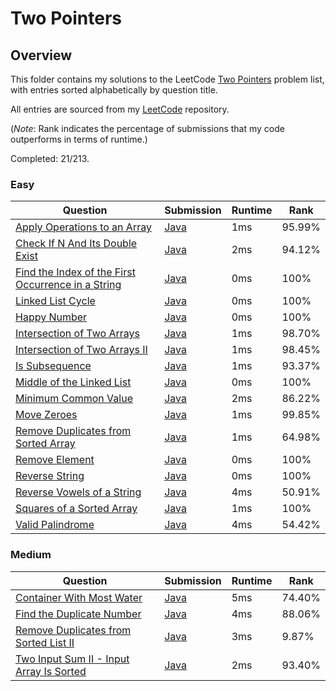 # Two Pointers

## Overview
This folder contains my solutions to the LeetCode [Two Pointers](https://leetcode.com/problem-list/two-pointers/) problem list,
with entries sorted alphabetically by question title.

All entries are sourced from my [LeetCode](https://github.com/shumarb/leetcode) repository.

(*Note*: Rank indicates the percentage of submissions that my code outperforms in terms of runtime.)

Completed: 21/213.
### Easy
| Question                                                                                                                                | Submission                                                                                                            | Runtime | Rank   |
|-----------------------------------------------------------------------------------------------------------------------------------------|-----------------------------------------------------------------------------------------------------------------------|---------|--------|
| [Apply Operations to an Array](https://leetcode.com/problems/apply-operations-to-an-array/description/)                                 | [Java](https://github.com/shumarb/leetcode/blob/main/submissions/java/ApplyOperationsToAnArray.java)                  | 1ms     | 95.99% |
| [Check If N And Its Double Exist](https://leetcode.com/problems/check-if-n-and-its-double-exist/description)                            | [Java](https://github.com/shumarb/leetcode/blob/main/submissions/java/CheckIfNAndItsDoubleExist.java)                 | 2ms     | 94.12% |
| [Find the Index of the First Occurrence in a String](https://leetcode.com/problems/find-the-index-of-the-first-occurrence-in-a-string/) | [Java](https://github.com/shumarb/leetcode/blob/main/submissions/java/FindTheIndexOfTheFirstOccurrenceInAString.java) | 0ms     | 100%   |
| [Linked List Cycle](https://leetcode.com/problems/linked-list-cycle/description/)                                                       | [Java](https://github.com/shumarb/leetcode/blob/main/submissions/java/LinkedListCycle.java)                           | 0ms     | 100%   |
| [Happy Number](https://leetcode.com/problems/happy-number/description/)                                                                 | [Java](https://github.com/shumarb/leetcode/blob/main/submissions/java/HappyNumber.java)                               | 0ms     | 100%   |
| [Intersection of Two Arrays](https://leetcode.com/problems/intersection-of-two-arrays/description/)                                     | [Java](https://github.com/shumarb/leetcode/blob/main/submissions/java/IntersectionofTwoArrays.java)                   | 1ms     | 98.70% |
| [Intersection of Two Arrays II](https://leetcode.com/problems/intersection-of-two-arrays-ii/description/)                               | [Java](https://github.com/shumarb/leetcode/blob/main/submissions/java/IntersectionofTwoArrays.java)                   | 1ms     | 98.45% |
| [Is Subsequence](https://leetcode.com/problems/is-subsequence/description/)                                                             | [Java](https://github.com/shumarb/leetcode/blob/main/submissions/java/IsSubsequence.java)                             | 1ms     | 93.37% |
| [Middle of the Linked List](https://leetcode.com/problems/middle-of-the-linked-list/description/)                                       | [Java](https://github.com/shumarb/leetcode/blob/main/submissions/java/MiddleOfTheLinkedList.java)                     | 0ms     | 100%   |
| [Minimum Common Value](https://leetcode.com/problems/minimum-common-value/description/)                                                 | [Java](https://github.com/shumarb/leetcode/blob/main/submissions/java/MinimumCommonValue.java)                        | 2ms     | 86.22% |
| [Move Zeroes](https://leetcode.com/problems/move-zeroes/description/)                                                                   | [Java](https://github.com/shumarb/leetcode/blob/main/submissions/java/MoveZeroes.java)                                | 1ms     | 99.85% |
| [Remove Duplicates from Sorted Array](https://leetcode.com/problems/remove-duplicates-from-sorted-array/description/)                   | [Java](https://github.com/shumarb/leetcode/blob/main/submissions/java/RemoveDuplicatesFromSortedArray.java)           | 1ms     | 64.98% |
| [Remove Element](https://leetcode.com/problems/remove-element/description/)                                                             | [Java](https://github.com/shumarb/leetcode/blob/main/submissions/java/RemoveElement.java)                             | 0ms     | 100%   |
| [Reverse String](https://leetcode.com/problems/reverse-string/description/)                                                             | [Java](https://github.com/shumarb/leetcode/blob/main/submissions/java/ReverseString.java)                             | 0ms     | 100%   |
| [Reverse Vowels of a String](https://leetcode.com/problems/reverse-vowels-of-a-string/description/)                                     | [Java](https://github.com/shumarb/leetcode/blob/main/submissions/java/ReverseVowelsOfAString.java)                    | 4ms     | 50.91% |
| [Squares of a Sorted Array](https://leetcode.com/problems/squares-of-a-sorted-array/description/)                                       | [Java](https://github.com/shumarb/leetcode/blob/main/submissions/java/SquaresOfASortedArray.java)                     | 1ms     | 100%   |
| [Valid Palindrome](https://leetcode.com/problems/valid-palindrome/description/)                                                         | [Java](https://github.com/shumarb/leetcode/blob/main/submissions/java/ValidPalindrome.java)                           | 4ms     | 54.42% |


### Medium
| Question                                                                                                               | Submission                                                                                                    | Runtime | Rank   |
|------------------------------------------------------------------------------------------------------------------------|---------------------------------------------------------------------------------------------------------------|---------|--------|
| [Container With Most Water](https://leetcode.com/problems/container-with-most-water/description/)                      | [Java](https://github.com/shumarb/leetcode/blob/main/submissions/java/ContainerWithMostWater.java)            | 5ms     | 74.40% |
| [Find the Duplicate Number](https://leetcode.com/problems/find-the-duplicate-number/description/)                      | [Java](https://github.com/shumarb/leetcode/blob/main/submissions/java/FindTheDuplicateNumber.java)            | 4ms     | 88.06% |
| [Remove Duplicates from Sorted List II](https://leetcode.com/problems/remove-duplicates-from-sorted-list/description/) | [Java](https://github.com/shumarb/leetcode/blob/main/submissions/java/RemoveDuplicatesFromSortedListTwo.java) | 3ms     | 9.87%  |
| [Two Input Sum II - Input Array Is Sorted](https://leetcode.com/problems/two-sum-ii-input-array-is-sorted)             | [Java](https://github.com/shumarb/leetcode/blob/main/submissions/java/TwoInputSumTwoInputArrayIsSorted.java)  | 2ms     | 93.40% |
